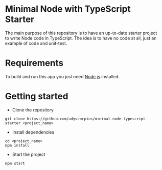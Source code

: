 # Minimal Node with TypeScript Starter

The main purpose of this repository is to have an up-to-date starter project to write Node code in TypeScript.
The idea is to have no code at all, just an example of code and unit-test.

# Requirements
To build and run this app you just need [Node.js](https://nodejs.org/en/) installed.

# Getting started
- Clone the repository
```
git clone https://github.com/adyscorpius/minimal-node-typescript-starter <project_name>
```
- Install dependencies
```
cd <project_name>
npm install
```
- Start the project
```
npm start
```
